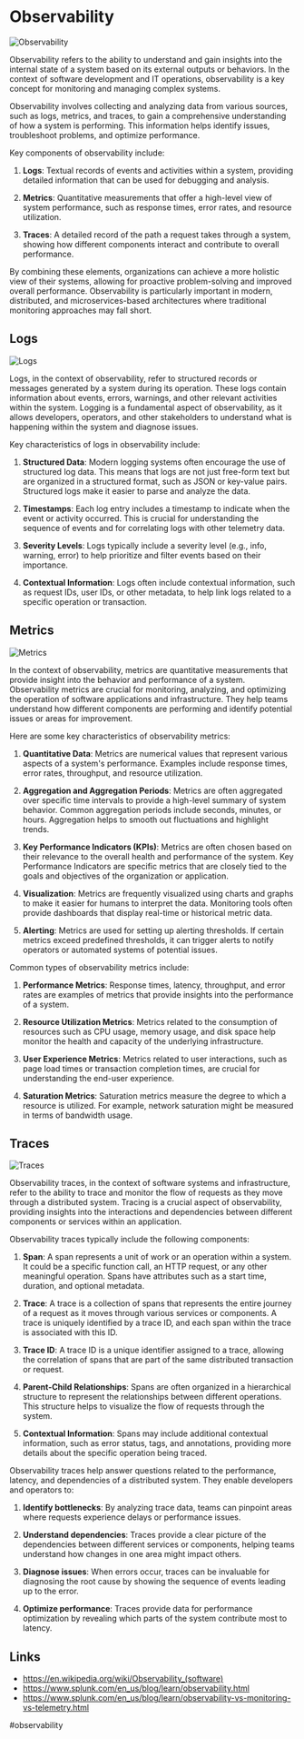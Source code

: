 # Observability

![Observability](_images/observability.png)

Observability refers to the ability to understand and gain insights into the internal state of a system based on its external outputs or behaviors. In the context of software development and IT operations, observability is a key concept for monitoring and managing complex systems.

Observability involves collecting and analyzing data from various sources, such as logs, metrics, and traces, to gain a comprehensive understanding of how a system is performing. This information helps identify issues, troubleshoot problems, and optimize performance.

Key components of observability include:

1. __Logs__: Textual records of events and activities within a system, providing detailed information that can be used for debugging and analysis.

2. __Metrics__: Quantitative measurements that offer a high-level view of system performance, such as response times, error rates, and resource utilization.

3. __Traces__: A detailed record of the path a request takes through a system, showing how different components interact and contribute to overall performance.

By combining these elements, organizations can achieve a more holistic view of their systems, allowing for proactive problem-solving and improved overall performance. Observability is particularly important in modern, distributed, and microservices-based architectures where traditional monitoring approaches may fall short.

## Logs

![Logs](_images/logs.png)

Logs, in the context of observability, refer to structured records or messages generated by a system during its operation. These logs contain information about events, errors, warnings, and other relevant activities within the system. Logging is a fundamental aspect of observability, as it allows developers, operators, and other stakeholders to understand what is happening within the system and diagnose issues.

Key characteristics of logs in observability include:

1. __Structured Data__: Modern logging systems often encourage the use of structured log data. This means that logs are not just free-form text but are organized in a structured format, such as JSON or key-value pairs. Structured logs make it easier to parse and analyze the data.

2. __Timestamps__: Each log entry includes a timestamp to indicate when the event or activity occurred. This is crucial for understanding the sequence of events and for correlating logs with other telemetry data.

3. __Severity Levels__: Logs typically include a severity level (e.g., info, warning, error) to help prioritize and filter events based on their importance.

4. __Contextual Information__: Logs often include contextual information, such as request IDs, user IDs, or other metadata, to help link logs related to a specific operation or transaction.

## Metrics

![Metrics](_images/metrics.png)

In the context of observability, metrics are quantitative measurements that provide insight into the behavior and performance of a system. Observability metrics are crucial for monitoring, analyzing, and optimizing the operation of software applications and infrastructure. They help teams understand how different components are performing and identify potential issues or areas for improvement.

Here are some key characteristics of observability metrics:

1. __Quantitative Data__: Metrics are numerical values that represent various aspects of a system's performance. Examples include response times, error rates, throughput, and resource utilization.

2. __Aggregation and Aggregation Periods__: Metrics are often aggregated over specific time intervals to provide a high-level summary of system behavior. Common aggregation periods include seconds, minutes, or hours. Aggregation helps to smooth out fluctuations and highlight trends.

3. __Key Performance Indicators (KPIs)__: Metrics are often chosen based on their relevance to the overall health and performance of the system. Key Performance Indicators are specific metrics that are closely tied to the goals and objectives of the organization or application.

4. __Visualization__: Metrics are frequently visualized using charts and graphs to make it easier for humans to interpret the data. Monitoring tools often provide dashboards that display real-time or historical metric data.

5. __Alerting__: Metrics are used for setting up alerting thresholds. If certain metrics exceed predefined thresholds, it can trigger alerts to notify operators or automated systems of potential issues.

Common types of observability metrics include:

1. __Performance Metrics__: Response times, latency, throughput, and error rates are examples of metrics that provide insights into the performance of a system.

2. __Resource Utilization Metrics__: Metrics related to the consumption of resources such as CPU usage, memory usage, and disk space help monitor the health and capacity of the underlying infrastructure.

3. __User Experience Metrics__: Metrics related to user interactions, such as page load times or transaction completion times, are crucial for understanding the end-user experience.

4. __Saturation Metrics__: Saturation metrics measure the degree to which a resource is utilized. For example, network saturation might be measured in terms of bandwidth usage.

## Traces

![Traces](_images/traces.png)

Observability traces, in the context of software systems and infrastructure, refer to the ability to trace and monitor the flow of requests as they move through a distributed system. Tracing is a crucial aspect of observability, providing insights into the interactions and dependencies between different components or services within an application.

Observability traces typically include the following components:

1. __Span__: A span represents a unit of work or an operation within a system. It could be a specific function call, an HTTP request, or any other meaningful operation. Spans have attributes such as a start time, duration, and optional metadata.

2. __Trace__: A trace is a collection of spans that represents the entire journey of a request as it moves through various services or components. A trace is uniquely identified by a trace ID, and each span within the trace is associated with this ID.

3. __Trace ID__: A trace ID is a unique identifier assigned to a trace, allowing the correlation of spans that are part of the same distributed transaction or request.

4. __Parent-Child Relationships__: Spans are often organized in a hierarchical structure to represent the relationships between different operations. This structure helps to visualize the flow of requests through the system.

5. __Contextual Information__: Spans may include additional contextual information, such as error status, tags, and annotations, providing more details about the specific operation being traced.

Observability traces help answer questions related to the performance, latency, and dependencies of a distributed system. They enable developers and operators to:

1. __Identify bottlenecks__: By analyzing trace data, teams can pinpoint areas where requests experience delays or performance issues.

2. __Understand dependencies__: Traces provide a clear picture of the dependencies between different services or components, helping teams understand how changes in one area might impact others.

3. __Diagnose issues__: When errors occur, traces can be invaluable for diagnosing the root cause by showing the sequence of events leading up to the error.

4. __Optimize performance__: Traces provide data for performance optimization by revealing which parts of the system contribute most to latency.

## Links

* https://en.wikipedia.org/wiki/Observability_(software)
* https://www.splunk.com/en_us/blog/learn/observability.html
* https://www.splunk.com/en_us/blog/learn/observability-vs-monitoring-vs-telemetry.html

#observability
